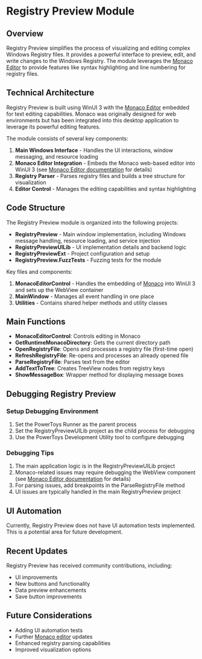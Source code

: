 # Registry Preview Module

## Overview

Registry Preview simplifies the process of visualizing and editing complex Windows Registry files. It provides a powerful interface to preview, edit, and write changes to the Windows Registry. The module leverages the [Monaco Editor](../common/monaco-editor.md) to provide features like syntax highlighting and line numbering for registry files.

## Technical Architecture

Registry Preview is built using WinUI 3 with the [Monaco Editor](../common/monaco-editor.md) embedded for text editing capabilities. Monaco was originally designed for web environments but has been integrated into this desktop application to leverage its powerful editing features.

The module consists of several key components:

1. **Main Windows Interface** - Handles the UI interactions, window messaging, and resource loading
2. **Monaco Editor Integration** - Embeds the Monaco web-based editor into WinUI 3 (see [Monaco Editor documentation](../common/monaco-editor.md) for details)
3. **Registry Parser** - Parses registry files and builds a tree structure for visualization
4. **Editor Control** - Manages the editing capabilities and syntax highlighting

## Code Structure

The Registry Preview module is organized into the following projects:

- **RegistryPreview** - Main window implementation, including Windows message handling, resource loading, and service injection
- **RegistryPreviewUILib** - UI implementation details and backend logic
- **RegistryPreviewExt** - Project configuration and setup
- **RegistryPreview.FuzzTests** - Fuzzing tests for the module

Key files and components:

1. **MonacoEditorControl** - Handles the embedding of [Monaco](../common/monaco-editor.md) into WinUI 3 and sets up the WebView container
2. **MainWindow** - Manages all event handling in one place
3. **Utilities** - Contains shared helper methods and utility classes

## Main Functions

- **MonacoEditorControl**: Controls editing in Monaco
- **GetRuntimeMonacoDirectory**: Gets the current directory path
- **OpenRegistryFile**: Opens and processes a registry file (first-time open)
- **RefreshRegistryFile**: Re-opens and processes an already opened file
- **ParseRegistryFile**: Parses text from the editor
- **AddTextToTree**: Creates TreeView nodes from registry keys
- **ShowMessageBox**: Wrapper method for displaying message boxes

## Debugging Registry Preview

### Setup Debugging Environment

1. Set the PowerToys Runner as the parent process
2. Set the RegistryPreviewUILib project as the child process for debugging
3. Use the PowerToys Development Utility tool to configure debugging

### Debugging Tips

1. The main application logic is in the RegistryPreviewUILib project
2. Monaco-related issues may require debugging the WebView component (see [Monaco Editor documentation](../common/monaco-editor.md) for details)
3. For parsing issues, add breakpoints in the ParseRegistryFile method
4. UI issues are typically handled in the main RegistryPreview project

## UI Automation

Currently, Registry Preview does not have UI automation tests implemented. This is a potential area for future development.

## Recent Updates

Registry Preview has received community contributions, including:
- UI improvements
- New buttons and functionality
- Data preview enhancements
- Save button improvements

## Future Considerations

- Adding UI automation tests
- Further [Monaco editor](../common/monaco-editor.md) updates
- Enhanced registry parsing capabilities
- Improved visualization options
